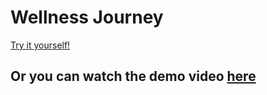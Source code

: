 # Wellness Journey 

[Try it yourself!](https://wellnessjourney.herokuapp.com/login)

## Or you can watch the demo video [here](https://drive.google.com/open?id=1dGeUnITiLB5LTT_VGq18HA3GuHf6Bi7i)
